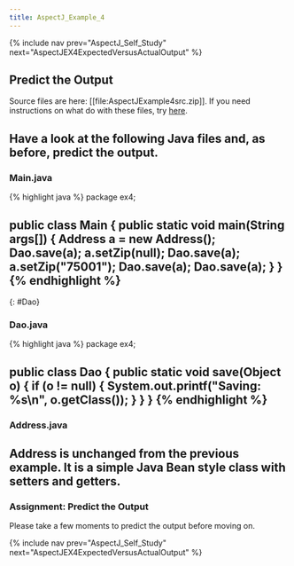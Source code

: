 ```yaml
---
title: AspectJ_Example_4
---
```

{% include nav prev="AspectJ_Self_Study" next="AspectJEX4ExpectedVersusActualOutput" %}

## Predict the Output
Source files are here: [[file:AspectJExample4src.zip]]. If you need instructions on what do with these files, try [here](ExtractingSourceFilesIntoProject).

Have a look at the following Java files and, as before, predict the output.
----
### Main.java
{% highlight java %}
package ex4;

public class Main {
	public static void main(String args[]) {
		Address a = new Address();
		Dao.save(a);
		a.setZip(null);
		Dao.save(a);
		a.setZip("75001");
		Dao.save(a);
		Dao.save(a);
	}
}
{% endhighlight %}
----
{: #Dao}
### Dao.java
{% highlight java %}
package ex4;

public class Dao {
	public static void save(Object o) {
		if (o != null) {
			System.out.printf("Saving: %s\n", o.getClass());
		}
	}
}
{% endhighlight %}
----
### Address.java
Address is unchanged from the previous example. It is a simple Java Bean style class with setters and getters.
----
### Assignment: Predict the Output
Please take a few moments to predict the output before moving on.

{% include nav prev="AspectJ_Self_Study" next="AspectJEX4ExpectedVersusActualOutput" %}
